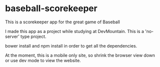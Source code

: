 # baseball-scorekeeper
This is a scorekeeper app for the great game of Baseball

I made this app as a project while studying at DevMountain. This is a 'no-server' type project.

bower install and npm install in order to get all the dependencies.

At the moment, this is a mobile only site, so shrink the browser view down or use dev mode to view the website.
